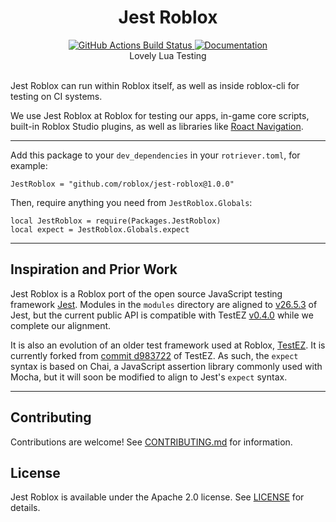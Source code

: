 <h1 align="center">Jest Roblox</h1>
<div align="center">
	<a href="https://github.com/Roblox/jest-roblox/actions?query=workflow%3ACI">
		<img src="https://github.com/Roblox/jest-roblox/workflows/CI/badge.svg" alt="GitHub Actions Build Status" />
	</a>
	<a href="https://roblox.github.io/jest-roblox/">
			<img src="https://img.shields.io/badge/docs-website-green.svg" alt="Documentation" />
	</a>
</div>

<div align="center">
	Lovely Lua Testing
</div>

<div>&nbsp;</div>

Jest Roblox can run within Roblox itself, as well as inside roblox-cli for testing on CI systems.

We use Jest Roblox at Roblox for testing our apps, in-game core scripts, built-in Roblox Studio plugins, as well as libraries like [Roact Navigation](https://github.com/Roblox/roact-navigation).

---

Add this package to your `dev_dependencies` in your `rotriever.toml`, for example:
```
JestRoblox = "github.com/roblox/jest-roblox@1.0.0"
```

Then, require anything you need from `JestRoblox.Globals`:
```
local JestRoblox = require(Packages.JestRoblox)
local expect = JestRoblox.Globals.expect
```

---

## Inspiration and Prior Work
Jest Roblox is a Roblox port of the open source JavaScript testing framework [Jest](https://github.com/facebook/jest). Modules in the `modules` directory are  aligned to [v26.5.3](https://github.com/facebook/jest/tree/v26.5.3) of Jest, but the current public API is compatible with TestEZ [v0.4.0](https://github.com/Roblox/testez/tree/v0.4.0) while we complete our alignment.

It is also an evolution of an older test framework used at Roblox, [TestEZ](https://github.com/Roblox/TestEZ). It is currently forked from [commit d983722](https://github.com/Roblox/testez/tree/d983722fb085141db3a7e80a37b30b03a69e6e55) of TestEZ. As such, the `expect` syntax is based on Chai, a JavaScript assertion library commonly used with Mocha, but it will soon be modified to align to Jest's `expect` syntax.

---

## Contributing
Contributions are welcome! See [CONTRIBUTING.md](CONTRIBUTING.md) for information.

## License
Jest Roblox is available under the Apache 2.0 license. See [LICENSE](LICENSE) for details.
